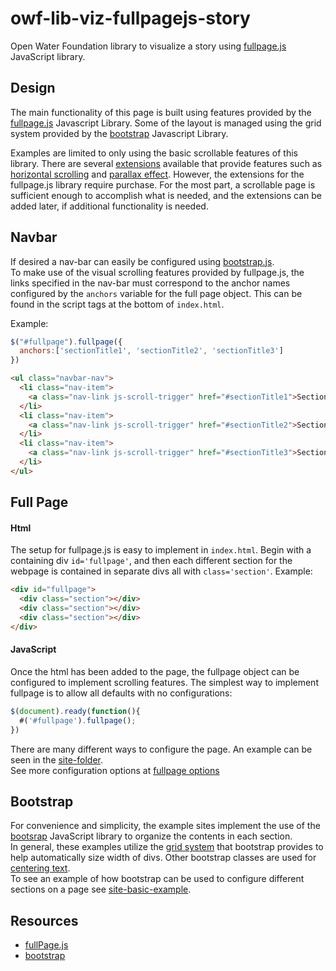 # owf-lib-viz-fullpagejs-story
Open Water Foundation library to visualize a story using [fullpage.js](https://alvarotrigo.com/fullPage/) JavaScript library.

## Design
The main functionality of this page is built using features provided by the [fullpage.js](https://alvarotrigo.com/fullPage/) Javascript Library. Some of the layout is managed using the grid system provided by the [bootstrap](https://getbootstrap.com/) Javascript Library.  

Examples are limited to only using the basic scrollable features of this library. There are several [extensions](https://alvarotrigo.com/fullPage/extensions/) available that provide features such as [horizontal scrolling](https://alvarotrigo.com/fullPage/extensions/scroll-horizontally.html) and [parallax effect](https://alvarotrigo.com/fullPage/extensions/parallax.html). However, the extensions for the fullpage.js library require purchase. For the most part, a scrollable page is sufficient enough to accomplish what is needed, and the extensions can be added later, if additional functionality is needed.

## Navbar

If desired a nav-bar can easily be configured using [bootstrap.js](https://getbootstrap.com/docs/4.0/components/navbar/#nav).    
To make use of the visual scrolling features provided by fullpage.js, the links specified in the nav-bar must correspond to the anchor names configured by the `anchors` variable for the full page object. This can be found in the script tags at the bottom of `index.html`.

Example:
```JavaScript
$("#fullpage").fullpage({
  anchors:['sectionTitle1', 'sectionTitle2', 'sectionTitle3']
})
```

```html
<ul class="navbar-nav">
  <li class="nav-item">
    <a class="nav-link js-scroll-trigger" href="#sectionTitle1">Section 1</a>
  </li>
  <li class="nav-item">
    <a class="nav-link js-scroll-trigger" href="#sectionTitle2">Section 2</a>
  </li>
  <li class="nav-item">
    <a class="nav-link js-scroll-trigger" href="#sectionTitle3">Section 3</a>
  </li>
</ul>
```

## Full Page
#### Html
The setup for fullpage.js is easy to implement in `index.html`. Begin with a containing div `id='fullpage'`, and then each different section for the webpage is contained in separate divs all with `class='section'`.
Example:  
```html
<div id="fullpage">
  <div class="section"></div>
  <div class="section"></div>
  <div class="section"></div>
</div>
```

#### JavaScript
Once the html has been added to the page, the fullpage object can be configured to implement scrolling features.
The simplest way to implement fullpage is to allow all defaults with no configurations:
```javascript
$(document).ready(function(){
  #('#fullpage').fullpage();
})
```
There are many different ways to configure the page. An example can be seen in the [site-folder]().  
See more configuration options at [fullpage options](https://github.com/alvarotrigo/fullPage.js#options)

## Bootstrap
For convenience and simplicity, the example sites implement the use of the [bootsrap](https://getbootstrap.com/) JavaScript library to organize the contents in each section.  
In general, these examples utilize the [grid system](https://getbootstrap.com/docs/4.0/layout/grid/) that bootstrap provides to help automatically size width of divs.
Other bootstrap classes are used for [centering text](https://getbootstrap.com/docs/4.0/utilities/text/).  
To see an example of how bootstrap can be used to configure different sections on a page see [site-basic-example]().

## Resources

* [fullPage.js](https://alvarotrigo.com/fullPage/)
* [bootstrap](https://getbootstrap.com/)
